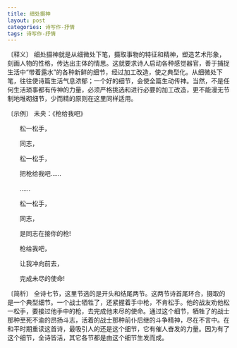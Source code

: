```yaml
---
title: 细处摄神
layout: post
categories: 诗写作-抒情
tags: 诗写作-抒情
---
```


〔释义〕 细处摄神就是从细微处下笔，摄取事物的特征和精神，塑造艺术形象，刻画人物的性格，传达出主体的情思。这就要求诗人启动各种感觉器官，善于捕捉生活中“带着露水”的各种新鲜的细节，经过加工改造，使之典型化。从细微处下笔，往往使诗篇生活气息浓郁；一个好的细节，会使全篇生动传神。当然，不是任何生活琐事都有传神的力量，必须严格挑选和进行必要的加工改造，更不能漫无节制地堆砌细节，少而精的原则在这里同样适用。

〔示例〕 未央：《枪给我吧》

　　松一松手，

　　同志，

　　松一松手，

　　把枪给我吧……

　　……

　　松一松手，

　　同志，

　　是同志在接你的枪!

　　枪给我吧，

　　让我冲向前去，

　　完成未尽的使命!

〔简析〕 全诗七节，这里节选的是开头和结尾两节。这两节诗首尾环合，摄取的是一个典型细节。一个战士牺牲了，还紧握着手中枪，不肯松手。他的战友劝他松一松手，要接过他手中的枪，去完成他未尽的使命。通过这个细节，牺牲了的战士那种至死不渝的昂扬斗志，活着的战士那种前仆后继的斗争精神，尽在不言中。在和平时期重读这首诗，最吸引人的还是这个细节，它有催人奋发的力量。因为有了这个细节，全诗皆活，其它各节都是由这个细节生发而成。 